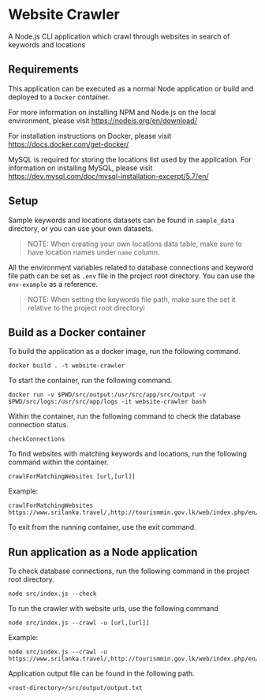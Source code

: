 # Website Crawler

A Node.js CLI application which crawl through websites in search of keywords and locations

## Requirements

This application can be executed as a normal Node application or build and deployed to a `Docker` container.

For more information on installing NPM and Node.js on the local environment, please visit https://nodejs.org/en/download/

For installation instructions on Docker, please visit https://docs.docker.com/get-docker/

MySQL is required for storing the locations list used by the application. For information on installing MySQL, please visit https://dev.mysql.com/doc/mysql-installation-excerpt/5.7/en/

## Setup

Sample keywords and locations datasets can be found in `sample_data` directory, or you can use your own datasets.

> NOTE: When creating your own locations data table, make sure to have location names under `name` column.

All the environment variables related to database connections and keyword file path can be set as `.env` file in the project root directory. You can use the `env-example` as a reference.

> NOTE: When setting the keywords file path, make sure the set it relative to the project root directoryl

## Build as a Docker container

To build the application as a docker image, run the following command.

```
docker build . -t website-crawler
```

To start the container, run the following command.
```
docker run -v $PWD/src/output:/usr/src/app/src/output -v $PWD/src/logs:/usr/src/app/logs -it website-crawler bash
```

Within the container, run the following command to check the database connection status.
```
checkConnections
```

To find websites with matching keywords and locations, run the following command within the container.
```
crawlForMatchingWebsites [url,[url]]
```

Example:
```
crawlForMatchingWebsites https://www.srilanka.travel/,http://tourismmin.gov.lk/web/index.php/en/
```

To exit from the running container, use the exit command.

## Run application as a Node application
To check database connections, run the following command in the project root directory.
```
node src/index.js --check
```

To run the crawler with website urls, use the following command
```
node src/index.js --crawl -u [url,[url]]
```

Example:
```
node src/index.js --crawl -u https://www.srilanka.travel/,http://tourismmin.gov.lk/web/index.php/en/
```

Application output file can be found in the following path.
```
<root-directory>/src/output/output.txt
```